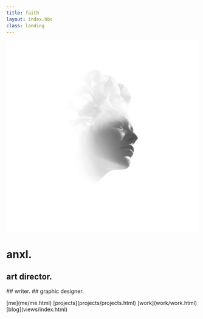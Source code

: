 ```yaml
---
title: faith
layout: index.hbs
class: landing
---
```


![anxl - faith](media/pure.jpg)

# anxl.

## art director.
## writer.
## graphic designer.

<nav>
  [me](me/me.html)
  [projects](projects/projects.html)
  [work](work/work.html)
  <br>
  [blog](views/index.html)
</nav>
